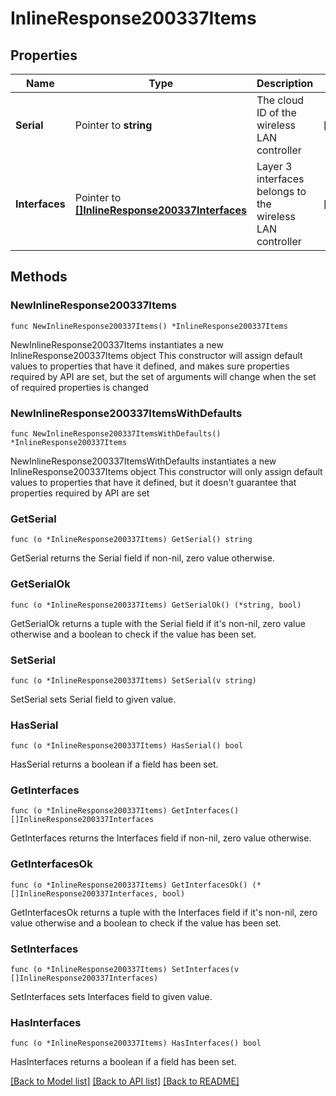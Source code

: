 # InlineResponse200337Items

## Properties

Name | Type | Description | Notes
------------ | ------------- | ------------- | -------------
**Serial** | Pointer to **string** | The cloud ID of the wireless LAN controller | [optional] 
**Interfaces** | Pointer to [**[]InlineResponse200337Interfaces**](InlineResponse200337Interfaces.md) | Layer 3 interfaces belongs to the wireless LAN controller | [optional] 

## Methods

### NewInlineResponse200337Items

`func NewInlineResponse200337Items() *InlineResponse200337Items`

NewInlineResponse200337Items instantiates a new InlineResponse200337Items object
This constructor will assign default values to properties that have it defined,
and makes sure properties required by API are set, but the set of arguments
will change when the set of required properties is changed

### NewInlineResponse200337ItemsWithDefaults

`func NewInlineResponse200337ItemsWithDefaults() *InlineResponse200337Items`

NewInlineResponse200337ItemsWithDefaults instantiates a new InlineResponse200337Items object
This constructor will only assign default values to properties that have it defined,
but it doesn't guarantee that properties required by API are set

### GetSerial

`func (o *InlineResponse200337Items) GetSerial() string`

GetSerial returns the Serial field if non-nil, zero value otherwise.

### GetSerialOk

`func (o *InlineResponse200337Items) GetSerialOk() (*string, bool)`

GetSerialOk returns a tuple with the Serial field if it's non-nil, zero value otherwise
and a boolean to check if the value has been set.

### SetSerial

`func (o *InlineResponse200337Items) SetSerial(v string)`

SetSerial sets Serial field to given value.

### HasSerial

`func (o *InlineResponse200337Items) HasSerial() bool`

HasSerial returns a boolean if a field has been set.

### GetInterfaces

`func (o *InlineResponse200337Items) GetInterfaces() []InlineResponse200337Interfaces`

GetInterfaces returns the Interfaces field if non-nil, zero value otherwise.

### GetInterfacesOk

`func (o *InlineResponse200337Items) GetInterfacesOk() (*[]InlineResponse200337Interfaces, bool)`

GetInterfacesOk returns a tuple with the Interfaces field if it's non-nil, zero value otherwise
and a boolean to check if the value has been set.

### SetInterfaces

`func (o *InlineResponse200337Items) SetInterfaces(v []InlineResponse200337Interfaces)`

SetInterfaces sets Interfaces field to given value.

### HasInterfaces

`func (o *InlineResponse200337Items) HasInterfaces() bool`

HasInterfaces returns a boolean if a field has been set.


[[Back to Model list]](../README.md#documentation-for-models) [[Back to API list]](../README.md#documentation-for-api-endpoints) [[Back to README]](../README.md)


